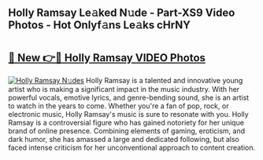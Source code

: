 ## Holly Ramsay Le𝚊ked N𝚞de - Part-XS9 Video Photos - Hot Onlyf𝚊ns Le𝚊ks cHrNY

# <h2><a href="http://ac53638.deff.icu/?id=Holly+Ramsay">🔗 New 👉🔴 Holly Ramsay VIDEO Photos</a></h2>

[![Holly Ramsay N𝚞des](https://i.imgur.com/rIISA9y.gif)](http://ac53638.deff.icu/?id=Holly+Ramsay)
Holly Ramsay is a talented and innovative young artist who is making a significant impact in the music industry. With her powerful vocals, emotive lyrics, and genre-bending sound, she is an artist to watch in the years to come. Whether you're a fan of pop, rock, or electronic music, Holly Ramsay's music is sure to resonate with you. Holly Ramsay is a controversial figure who has gained notoriety for her unique brand of online presence. Combining elements of gaming, eroticism, and dark humor, she has amassed a large and dedicated following, but also faced intense criticism for her unconventional approach to content creation.
